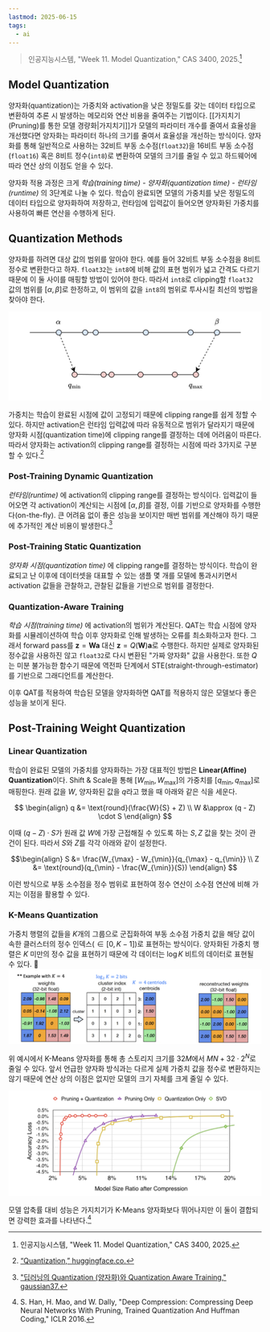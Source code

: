 ```yaml
---
lastmod: 2025-06-15 
tags: 
  - ai
---
```


> 인공지능시스템, "Week 11. Model Quantization," CAS 3400, 2025.[^1]

## Model Quantization

양자화(quantization)는 가중치와 activation을 낮은 정밀도를 갖는 데이터 타입으로 변환하여 추론 시 발생하는 메모리와 연산 비용을 줄여주는 기법이다. [[가지치기(Pruning)를 통한 모델 경량화|가지치기]]가 모델의 파라미터 개수를 줄여서 효율성을 개선했다면 양자화는 파라미터 하나의 크기를 줄여서 효율성을 개선하는 방식이다. 양자화를 통해 일반적으로 사용하는 32비트 부동 소수점(`float32`)을 16비트 부동 소수점(`float16`) 혹은 8비트 정수(`int8`)로 변환하여 모델의 크기를 줄일 수 있고 하드웨어에 따라 연산 상의 이점도 얻을 수 있다.

양자화 적용 과정은 크게 *학습(training time) - 양자화(quantization time) - 런타임(runtime)* 의 3단계로 나눌 수 있다. 학습이 완료되면 모델의 가중치를 낮은 정밀도의 데이터 타입으로 양자화하여 저장하고, 런타임에 입력값이 들어오면 양자화된 가중치를 사용하여 빠른 연산을 수행하게 된다.

## Quantization Methods

양자화를 하려면 대상 값의 범위를 알아야 한다. 예를 들어 32비트 부동 소수점을 8비트 정수로 변환한다고 하자. `float32`는 `int8`에 비해 값의 표현 범위가 넓고 간격도 다르기 때문에 이 둘 사이를 매핑할 방법이 있어야 한다. 따라서 `int8`로 clipping할 `float32` 값의 범위를 $[\alpha, \beta]$로 한정하고, 이 범위의 값을 `int8`의 범위로 투사시킬 최선의 방법을 찾아야 한다.

![Mapping `float32` value to `int8` space](../../_static/cs/aisys-w11-fig1.png)

가중치는 학습이 완료된 시점에 값이 고정되기 때문에 clipping range를 쉽게 정할 수 있다. 하지만 activation은 런타임 입력값에 따라 유동적으로 범위가 달라지기 때문에 양자화 시점(quantization time)에 clipping range를 결정하는 데에 어려움이 따른다. 따라서 양자화는 activation의 clipping range를 결정하는 시점에 따라 3가지로 구분할 수 있다.[^2]

### Post-Training Dynamic Quantization

*런타임(runtime)* 에 activation의 clipping range를 결정하는 방식이다. 입력값이 들어오면 각 activation이 계산되는 시점에 $[\alpha, \beta]$를 결정, 이를 기반으로 양자화를 수행한다(on-the-fly). 큰 어려움 없이 좋은 성능을 보이지만 매번 범위를 계산해야 하기 때문에 추가적인 계산 비용이 발생한다.[^3]

### Post-Training Static Quantization

*양자화 시점(quantization time)* 에 clipping range를 결정하는 방식이다. 학습이 완료되고 난 이후에 데이터셋을 대표할 수 있는 샘플 몇 개를 모델에 통과시키면서 activation 값들을 관찰하고, 관찰된 값들을 기반으로 범위를 결정한다.

### Quantization-Aware Training

*학습 시점(training time)* 에 activation의 범위가 계산된다. QAT는 학습 시점에 양자화를 시뮬레이션하여 학습 이후 양자화로 인해 발생하는 오류를 최소화하고자 한다. 그래서 forward pass를 $\mathbf{z} = \mathbf{Wa}$ 대신 $\mathbf{z} = Q(\mathbf{W})\mathbf{a}$로 수행한다. 하지만 실제로 양자화된 정수값을 사용하진 않고 `float32`로 다시 변환된 "가짜 양자화" 값을 사용한다. 또한 $Q$는 미분 불가능한 함수기 때문에 역전파 단계에서 STE(straight-through-estimator)를 기반으로 그래디언트를 계산한다.

이후 QAT를 적용하여 학습된 모델을 양자화하면 QAT를 적용하지 않은 모델보다 좋은 성능을 보이게 된다.

## Post-Training Weight Quantization

### Linear Quantization

학습이 완료된 모델의 가중치를 양자화하는 가장 대표적인 방법은 **Linear(Affine) Quantization**이다. Shift & Scale을 통해 $[W_{\min}, W_{\max}]$의 가중치를 $[q_{\min}, q_{\max}]$로 매핑한다. 원래 값을 $W$, 양자화된 값을 $q$라고 했을 때 아래와 같은 식을 세운다.

$$
\begin{align}
q &= \text{round}(\frac{W}{S} + Z) \\
W &\approx (q - Z) \cdot S
\end{align}
$$

이때 $(q - Z) \cdot S$가 원래 값 $W$에 가장 근접해질 수 있도록 하는 $S, Z$ 값을 찾는 것이 관건이 된다. 따라서 $S$와 $Z$를 각각 아래와 같이 설정한다.

$$\begin{align}
S &= \frac{W_{\max} - W_{\min}}{q_{\max} - q_{\min}} \\
Z &= \text{round}(q_{\min} - \frac{W_{\min}}{S})
\end{align}
$$

이런 방식으로 부동 소수점을 정수 범위로 표현하여 정수 연산이 소수점 연산에 비해 가지는 이점을 활용할 수 있다.

### K-Means Quantization

가중치 행렬의 값들을 $K$개의 그룹으로 군집화하여 부동 소수점 가중치 값을 해당 값이 속한 클러스터의 정수 인덱스($\in [0, K - 1]$)로 표현하는 방식이다. 양자화된 가중치 행렬은 $K$ 미만의 정수 값을 표현하기 때문에 각 데이터는 $\log K$ 비트의 데이터로 표현될 수 있다.

![](../../_static/cs/aisys-w11-fig2.png)

위 예시에서 K-Means 양자화를 통해 총 스토리지 크기를 $32M$에서 $MN + 32 \cdot 2^N$로 줄일 수 있다. 앞서 언급한 양자화 방식과는 다르게 실제 가중치 값을 정수로 변환하지는 않기 때문에 연산 상의 이점은 없지만 모델의 크기 자체를 크게 줄일 수 있다.

![Accuracy vs. compression rate under different compression methods. Pruning and quantization works best when combined](../../_static/cs/aisys-w11-fig3.png)

모델 압축률 대비 성능은 가지치기가 K-Means 양자화보다 뛰어나지만 이 둘이 결합되면 강력한 효과를 나타낸다.[^4]







[^1]: 인공지능시스템, "Week 11. Model Quantization," CAS 3400, 2025.
[^2]: [“Quantization,” huggingface.co.](https://huggingface.co/docs/optimum/concept_guides/quantization)
[^3]: ["딥러닝의 Quantization (양자화)와 Quantization Aware Training," gaussian37.](https://gaussian37.github.io/dl-concept-quantization/#quantization-mapping-%EC%9D%B4%EB%9E%80-1)
[^4]: S. Han, H. Mao, and W. Dally, "Deep Compression: Compressing Deep Neural Networks With Pruning, Trained Quantization And Huffman Coding," ICLR 2016.